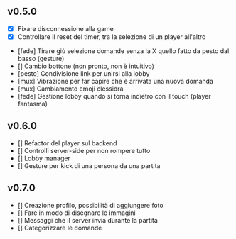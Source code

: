 
## v0.5.0
- [x] Fixare disconnessione alla game
- [x] Controllare il reset del timer, tra la selezione di un player all'altro
- [fede] Tirare giù selezione domande senza la X quello fatto da pesto dal basso (gesture) 
- [] Cambio bottone (non pronto, non è intuitivo)
- [pesto] Condivisione link per unirsi alla lobby
- [mux] Vibrazione per far capire che è arrivata una nuova domanda
- [mux] Cambiamento emoji clessidra
- [fede] Gestione lobby quando si torna indietro con il touch (player fantasma)

## v0.6.0
- [] Refactor del player sul backend
- [] Controlli server-side per non rompere tutto
- [] Lobby manager
- [] Gesture per kick di una persona da una partita

## v0.7.0
- [] Creazione profilo, possibilità di aggiungere foto
- [] Fare in modo di disegnare le immagini
- [] Messaggi che il server invia durante la partita
- [] Categorizzare le domande
